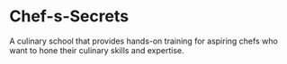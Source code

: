 # Chef-s-Secrets
A culinary school that provides hands-on training for aspiring chefs who want to hone their culinary skills and expertise.
